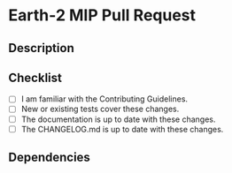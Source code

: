 # Earth-2 MIP Pull Request

## Description
<!-- Provide a standalone description of changes in this PR. -->
<!-- Reference any issues closed by this PR with "closes #1234". -->
<!-- Note: The pull request title will be included in the CHANGELOG. -->

## Checklist

- [ ] I am familiar with the Contributing Guidelines.
- [ ] New or existing tests cover these changes.
- [ ] The documentation is up to date with these changes.
- [ ] The CHANGELOG.md is up to date with these changes.

## Dependencies

<!-- Call out any new dependencies needed if any -->